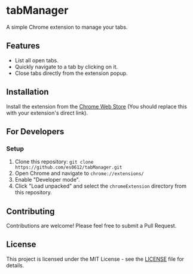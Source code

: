 # tabManager

A simple Chrome extension to manage your tabs.

## Features

- List all open tabs.
- Quickly navigate to a tab by clicking on it.
- Close tabs directly from the extension popup.

## Installation

Install the extension from the [Chrome Web Store](https://chrome.google.com/webstore/category/extensions) (You should replace this with your extension's direct link).

## For Developers

### Setup

1.  Clone this repository: `git clone https://github.com/es0612/tabManager.git`
2.  Open Chrome and navigate to `chrome://extensions/`
3.  Enable "Developer mode".
4.  Click "Load unpacked" and select the `chromeExtension` directory from this repository.

## Contributing

Contributions are welcome! Please feel free to submit a Pull Request.

## License

This project is licensed under the MIT License - see the [LICENSE](LICENSE) file for details.
